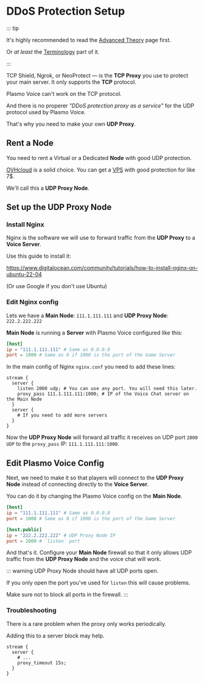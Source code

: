# DDoS Protection Setup

::: tip

It's highly recommended to read the [Advanced Theory](/docs/server/advanced/) page first.

Or *at least* the [Terminology](/docs/server/advanced/#advanced-theory) part of it.

:::

TCP Shield, Ngrok, or NeoProtect — is the **TCP Proxy** you use to protect your main server. It only supports the **TCP** protocol. 

Plasmo Voice can't work on the TCP protocol.

And there is no properer *"DDoS protection proxy as a service"* for the UDP protocol used by Plasmo Voice.

That's why you need to make your own **UDP Proxy**.

## Rent a Node

You need to rent a Virtual or a Dedicated **Node** with good UDP protection.

[OVHcloud](https://www.ovhcloud.com/en/vps/) is a solid choice. You can get a [VPS](https://www.ovhcloud.com/en/vps/) with good protection for like 7$.

We'll call this a **UDP Proxy Node**.

## Set up the UDP Proxy Node

### Install Nginx

Nginx is the software we will use to forward traffic from the **UDP Proxy** to a **Voice Server**.

Use this guide to install it: 

https://www.digitalocean.com/community/tutorials/how-to-install-nginx-on-ubuntu-22-04

(Or use Google if you don't use Ubuntu)

### Edit Nginx config

Lets we have a **Main Node**: `111.1.111.111` and **UDP Proxy Node**: `222.2.222.222`

**Main Node** is running a **Server** with Plasmo Voice configured like this: 

```toml
[host]
ip = "111.1.111.111" # Same as 0.0.0.0
port = 1000 # Same as 0 if 1000 is the port of the Game Server
```

In the main config of Nginx `nginx.conf` you need to add these lines:

```nginx
stream {
  server {
    listen 2000 udp; # You can use any port. You will need this later. 
    proxy_pass 111.1.111.111:1000; # IP of the Voice Chat server on the Main Node
  }
  server {
    # If you need to add more servers
  }
}
```

Now the **UDP Proxy Node** will forward all traffic it receives on UDP port `2000 UDP` to the `proxy_pass` IP: `111.1.111.111:1000`.

## Edit Plasmo Voice Config

Next, we need to make it so that players will connect to the **UDP Proxy Node** instead of connecting directly to the **Voice Server**. 

You can do it by changing the Plasmo Voice config on the **Main Node**.

```toml
[host]
ip = "111.1.111.111" # Same as 0.0.0.0
port = 1000 # Same as 0 if 1000 is the port of the Game Server

[host.public]
ip = "222.2.222.222" # UDP Proxy Node IP
port = 2000 # `listen` port
```

And that's it. Configure your **Main Node** firewall so that it only allows UDP traffic from the **UDP Proxy Node** and the voice chat will work.

::: warning
UDP Proxy Node should have all UDP ports open.

If you only open the port you've used for `listen` this will cause problems.

Make sure not to block all ports in the firewall.
:::

### Troubleshooting

There is a rare problem when the proxy only works periodically.

Adding this to a server block may help. 

```nginx
stream {
  server {
    # ...
    proxy_timeout 15s;
  }
}
```